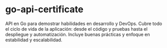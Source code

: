 # go-api-certificate
API en Go para demostrar habilidades en desarrollo y DevOps. Cubre todo el ciclo de vida de la aplicación: desde el código y pruebas hasta el despliegue y automatización. Incluye buenas prácticas y enfoque en estabilidad y escalabilidad.
